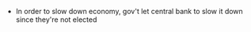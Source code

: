 * In order to slow down economy, gov't let central bank to slow it down since
  they're not elected
